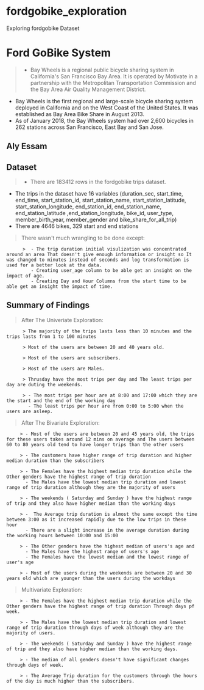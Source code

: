# fordgobike_exploration
Exploring fordgobike Dataset
# Ford GoBike System

>- Bay Wheels is a regional public bicycle sharing system in California's San Francisco Bay Area. It is operated by Motivate in a partnership with the Metropolitan Transportation Commission and the Bay Area Air Quality Management District.
- Bay Wheels is the first regional and large-scale bicycle sharing system deployed in California and on the West Coast of the United States. It was established as Bay Area Bike Share in August 2013.
- As of January 2018, the Bay Wheels system had over 2,600 bicycles in 262 stations across San Francisco, East Bay and San Jose.

## Aly Essam


## Dataset

> - There are 183412 rows in the fordgobike trips dataset.
- The trips in the dataset have 16 variables (duration_sec, start_time, end_time, start_station_id, start_station_name, start_station_latitude, start_station_longitude, end_station_id, end_station_name, end_station_latitude ,end_station_longitude, bike_id, user_type, member_birth_year, member_gender and bike_share_for_all_trip)
- There are 4646 bikes, 329 start and end stations


> There wasn't much wrangling to be done except:

          >  - The trip duration initial visulization was concentrated around an area That doesn't give enough information or insight so It was changed to minutes instead of seconds and log transformation is used for a better look at the data.
			 - Creating user_age column to be able get an insight on the impact of age.
			 - Creating Day and Hour Columns from the start time to be able get an insight the impact of time.

## Summary of Findings

> After The Univeriate Exploration:

		  > The majority of the trips lasts less than 10 minutes and the trips lasts from 1 to 100 minutes
		  
		  > Most of the users are between 20 and 40 years old.
		  
		  > Most of the users are subscribers.
		  
		  > Most of the users are Males.
		  
		  > Thrusday have the most trips per day and The least trips per day are duting the weekends.
		  
		  > - The most trips per hour are at 8:00 and 17:00 which they are the start and the end of the working day 
			- The least trips per hour are from 0:00 to 5:00 when the users are asleep.

> After The Bivariate Exploration:

		 > - Most of the users are between 20 and 45 years old, the trips for these users takes around 12 mins on average and The users between 60 to 80 years old tend to have longer trips than the other users 

		 > - The customers have higher range of trip duration and higher median duration than the subscribers 

		 > - The Females have the highest median trip duration while the Other genders have the highest range of trip duration 
		   - The Males have the lowest median trip duration and lowest range of trip duration although they are the majority of users

		 > - The weekends ( Saturday and Sunday ) have the highest range of trip and they also have higher median than the working days 

		 > -  The Average trip duration is almost the same except the time between 3:00 as it increased rapidly due to the low trips in these hour
		   - There are a slight increase in the average duration during the working hours between 10:00 and 15:00
		   
		 > - The Other genders have the highest median of users's age and 
		   - The Males have the highest range of users's age
		   - The Females have the lowest median and the lowest range of user's age

		 > - Most of the users during the weekends are between 20 and 30 years old which are younger than the users during the workdays

> Multivariate Exploration:
    
         > - The Females have the highest median trip duration while the Other genders have the highest range of trip duration Through days pf week.
		 
	     > - The Males have the lowest median trip duration and lowest range of trip duration through days of week although they are the majority of users.
		 
	     > - The weekends ( Saturday and Sunday ) have the highest range of trip and they also have higher median than the working days.
		 
		 > - The median of all genders doesn't have significant changes through days of week.
		 
		 > - The Average Trip duration for the customers through the hours of the day is much higher than the subscribers.
    



